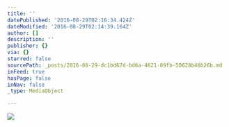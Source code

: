 ```yaml
---
title: ''
datePublished: '2016-08-29T02:16:34.424Z'
dateModified: '2016-08-29T02:14:39.164Z'
author: []
description: ''
publisher: {}
via: {}
starred: false
sourcePath: _posts/2016-08-29-dc1bd67d-bd6a-4621-89fb-50628b46b26b.md
inFeed: true
hasPage: false
inNav: false
_type: MediaObject

---
```

![](https://the-grid-user-content.s3-us-west-2.amazonaws.com/07f42886-f8a6-4798-9491-20d46aeebfa1.jpg)